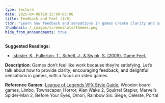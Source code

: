 ```yaml
---
type: lecture
date: 2025-04-08T10:15:00-05:00
title: Feedback and Feel (4/8)
tldr: "Learn how feedback and sensations in games create clarity and satisfying experiences."
thumbnail: /_images/screenshots/themes.png
hide_from_announcments: true
---
```

**Suggested Readings:**
- [Isbister, K., Fullerton, T., Schell, J., & Swink, S. (2009). Game Feel.](https://gamifique.files.wordpress.com/2011/11/2-game-feel.pdf)

**Description:**
Games don’t feel like work because they’re satisfying. Let’s talk about how to provide clarity, encouraging feedback, and delightful sensations in games, with a focus on video games.

**Reference Games:**
[League of Legends VFX Style Guide](https://nexus.leagueoflegends.com/wp-content/uploads/2017/10/VFX_Styleguide_final_public_hidpjqwx7lqyx0pjj3ss.pdf), Wooden board games, Limbo, Townscaper, Horror, Alan Wake 2, Squirrel Stapler, Marvel’s Spider-Man 2, Before Your Eyes, Omori, Rainbow Six: Siege, Celeste, Portal
